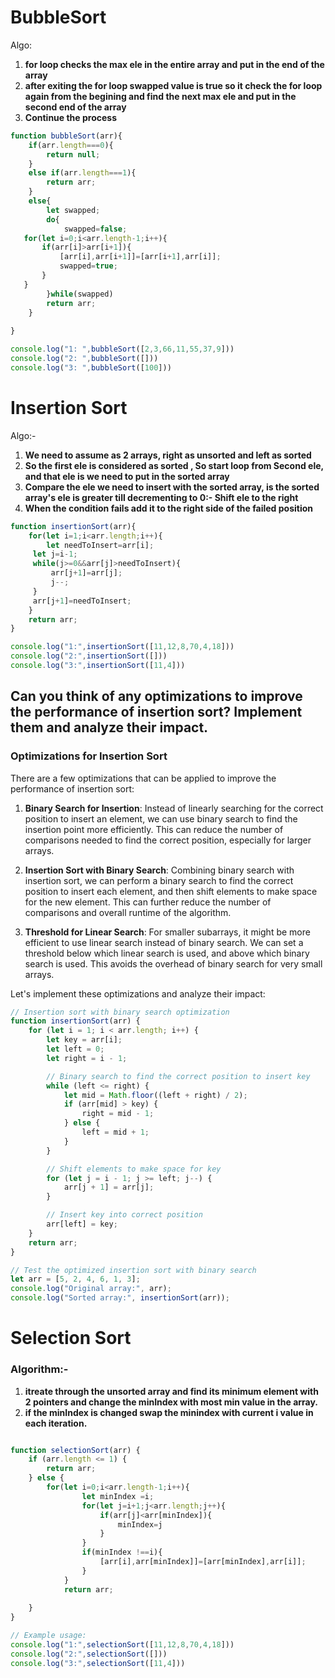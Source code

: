 # BubbleSort

Algo:
1. **for loop checks the max ele in the entire array and put in the end of the array**
2. **after exiting the for loop swapped value is true so it check the for loop again from the begining and find the next max ele and put in the second end of the array**
3. **Continue the process**

```javascript
function bubbleSort(arr){
    if(arr.length===0){
        return null;
    }
    else if(arr.length===1){
        return arr;
    }
    else{
        let swapped;
        do{
            swapped=false;
   for(let i=0;i<arr.length-1;i++){
       if(arr[i]>arr[i+1]){
           [arr[i],arr[i+1]]=[arr[i+1],arr[i]];
           swapped=true;
       }
   }
        }while(swapped)
        return arr;
    }
    
}

console.log("1: ",bubbleSort([2,3,66,11,55,37,9]))
console.log("2: ",bubbleSort([]))
console.log("3: ",bubbleSort([100]))
```

# Insertion Sort

Algo:-

1. **We need to assume as 2 arrays, right as unsorted and left as sorted**
2. **So the first ele is considered as sorted , So start loop from Second ele, and that ele is we need to put in the sorted array**
3. **Compare the ele we need to insert with the sorted array, is the sorted array's ele is greater till decrementing to 0:- Shift ele to the right**
4. **When the condition fails add it to the right side of the failed position**



```javascript
function insertionSort(arr){
    for(let i=1;i<arr.length;i++){
        let needToInsert=arr[i];
     let j=i-1;   
     while(j>=0&&arr[j]>needToInsert){
         arr[j+1]=arr[j];
         j--;
     }
     arr[j+1]=needToInsert;
    }
    return arr;
}

console.log("1:",insertionSort([11,12,8,70,4,18]))
console.log("2:",insertionSort([]))
console.log("3:",insertionSort([11,4]))
```

## Can you think of any optimizations to improve the performance of insertion sort? Implement them and analyze their impact.

### Optimizations for Insertion Sort

There are a few optimizations that can be applied to improve the performance of insertion sort:

1. **Binary Search for Insertion**: Instead of linearly searching for the correct position to insert an element, we can use binary search to find the insertion point more efficiently. This can reduce the number of comparisons needed to find the correct position, especially for larger arrays.

2. **Insertion Sort with Binary Search**: Combining binary search with insertion sort, we can perform a binary search to find the correct position to insert each element, and then shift elements to make space for the new element. This can further reduce the number of comparisons and overall runtime of the algorithm.

3. **Threshold for Linear Search**: For smaller subarrays, it might be more efficient to use linear search instead of binary search. We can set a threshold below which linear search is used, and above which binary search is used. This avoids the overhead of binary search for very small arrays.

Let's implement these optimizations and analyze their impact:

```javascript
// Insertion sort with binary search optimization
function insertionSort(arr) {
    for (let i = 1; i < arr.length; i++) {
        let key = arr[i];
        let left = 0;
        let right = i - 1;

        // Binary search to find the correct position to insert key
        while (left <= right) {
            let mid = Math.floor((left + right) / 2);
            if (arr[mid] > key) {
                right = mid - 1;
            } else {
                left = mid + 1;
            }
        }

        // Shift elements to make space for key
        for (let j = i - 1; j >= left; j--) {
            arr[j + 1] = arr[j];
        }

        // Insert key into correct position
        arr[left] = key;
    }
    return arr;
}

// Test the optimized insertion sort with binary search
let arr = [5, 2, 4, 6, 1, 3];
console.log("Original array:", arr);
console.log("Sorted array:", insertionSort(arr));
```
# Selection Sort
### Algorithm:-

1. **itreate through the unsorted array and find its minimum element with 2 pointers and change the minIndex with most min value in the array.**
2. **if the minIndex is changed swap the minindex with current i value in each iteration.**

```javascript

function selectionSort(arr) {
    if (arr.length <= 1) {
        return arr;
    } else {
        for(let i=0;i<arr.length-1;i++){
                let minIndex =i;
                for(let j=i+1;j<arr.length;j++){
                    if(arr[j]<arr[minIndex]){
                        minIndex=j
                    }
                }
                if(minIndex !==i){
                    [arr[i],arr[minIndex]]=[arr[minIndex],arr[i]];
                }
            }
            return arr;
        
    }
}

// Example usage:
console.log("1:",selectionSort([11,12,8,70,4,18]))
console.log("2:",selectionSort([]))
console.log("3:",selectionSort([11,4]))
```
